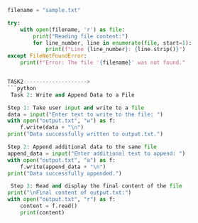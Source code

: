 ```python
filename = "sample.txt"

try:
    with open(filename, 'r') as file:
        print("Reading file content:")
        for line_number, line in enumerate(file, start=1):
            print(f"Line {line_number}: {line.strip()}")
except FileNotFoundError:
    print(f"Error: The file '{filename}' was not found."


TASK2-------------------->
```python
 Task 2: Write and Append Data to a File

Step 1: Take user input and write to a file
data = input("Enter text to write to the file: ")
with open("output.txt", "w") as f:
    f.write(data + "\n")
print("Data successfully written to output.txt.")

Step 2: Append additional data to the same file
append_data = input("Enter additional text to append: ")
with open("output.txt", "a") as f:
    f.write(append_data + "\n")
print("Data successfully appended.")

 Step 3: Read and display the final content of the file
print("\nFinal content of output.txt:")
with open("output.txt", "r") as f:
    content = f.read()
    print(content)

